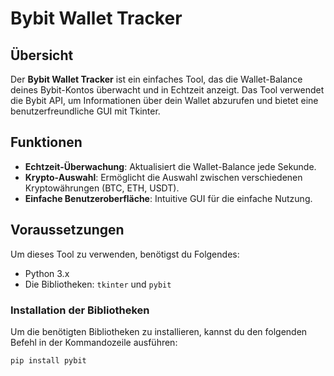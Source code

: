 
# Bybit Wallet Tracker

## Übersicht

Der **Bybit Wallet Tracker** ist ein einfaches Tool, das die Wallet-Balance deines Bybit-Kontos überwacht und in Echtzeit anzeigt. Das Tool verwendet die Bybit API, um Informationen über dein Wallet abzurufen und bietet eine benutzerfreundliche GUI mit Tkinter.

## Funktionen

- **Echtzeit-Überwachung**: Aktualisiert die Wallet-Balance jede Sekunde.
- **Krypto-Auswahl**: Ermöglicht die Auswahl zwischen verschiedenen Kryptowährungen (BTC, ETH, USDT).
- **Einfache Benutzeroberfläche**: Intuitive GUI für die einfache Nutzung.

## Voraussetzungen

Um dieses Tool zu verwenden, benötigst du Folgendes:

- Python 3.x
- Die Bibliotheken: `tkinter` und `pybit`
  
### Installation der Bibliotheken

Um die benötigten Bibliotheken zu installieren, kannst du den folgenden Befehl in der Kommandozeile ausführen:

```bash
pip install pybit
